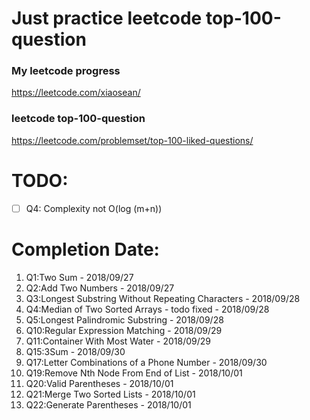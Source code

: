# Just practice leetcode top-100-question

### My leetcode progress
https://leetcode.com/xiaosean/

### leetcode top-100-question
https://leetcode.com/problemset/top-100-liked-questions/

# TODO:
- [ ] Q4: Complexity not O(log (m+n))


# Completion Date:

1. Q1:Two Sum - 2018/09/27
2. Q2:Add Two Numbers - 2018/09/27
3. Q3:Longest Substring Without Repeating Characters - 2018/09/28
4. Q4:Median of Two Sorted Arrays - todo fixed - 2018/09/28
5. Q5:Longest Palindromic Substring - 2018/09/28
6. Q10:Regular Expression Matching - 2018/09/29
7. Q11:Container With Most Water - 2018/09/29
8. Q15:3Sum - 2018/09/30
9. Q17:Letter Combinations of a Phone Number - 2018/09/30
10. Q19:Remove Nth Node From End of List - 2018/10/01
11. Q20:Valid Parentheses - 2018/10/01
12. Q21:Merge Two Sorted Lists - 2018/10/01
13. Q22:Generate Parentheses - 2018/10/01